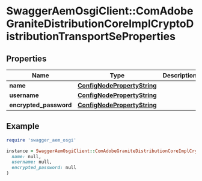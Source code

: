 # SwaggerAemOsgiClient::ComAdobeGraniteDistributionCoreImplCryptoDistributionTransportSeProperties

## Properties

| Name | Type | Description | Notes |
| ---- | ---- | ----------- | ----- |
| **name** | [**ConfigNodePropertyString**](ConfigNodePropertyString.md) |  | [optional] |
| **username** | [**ConfigNodePropertyString**](ConfigNodePropertyString.md) |  | [optional] |
| **encrypted_password** | [**ConfigNodePropertyString**](ConfigNodePropertyString.md) |  | [optional] |

## Example

```ruby
require 'swagger_aem_osgi'

instance = SwaggerAemOsgiClient::ComAdobeGraniteDistributionCoreImplCryptoDistributionTransportSeProperties.new(
  name: null,
  username: null,
  encrypted_password: null
)
```

